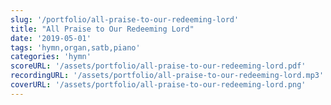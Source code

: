 ```yaml
---
slug: '/portfolio/all-praise-to-our-redeeming-lord'
title: "All Praise to Our Redeeming Lord"
date: '2019-05-01'
tags: 'hymn,organ,satb,piano'
categories: 'hymn'
scoreURL: '/assets/portfolio/all-praise-to-our-redeeming-lord.pdf'
recordingURL: '/assets/portfolio/all-praise-to-our-redeeming-lord.mp3'
coverURL: '/assets/portfolio/all-praise-to-our-redeeming-lord.png'
---
```


